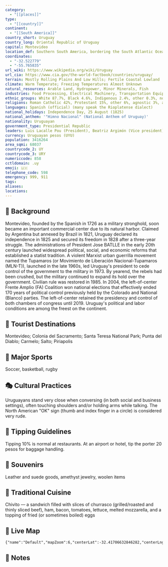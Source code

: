 ```yaml
---
category:
  - "[[places]]"
type:
  - "[[country]]"
continent:
  - "[[South America]]"
country_short: Uruguay
country_long: Oriental Republic of Uruguay
capital: Montevideo
location_def: Southern South America, bordering the South Atlantic Ocean, between Argentina and Brazil
coordinates:
  - "-32.522779"
  - "-55.765835"
url_wiki: https://www.wikipedia.org/wiki/Uruguay
url_cia: https://www.cia.gov/the-world-factbook/countries/uruguay/
terrain: Mostly Rolling Plains And Low Hills; Fertile Coastal Lowland
climate: Warm Temperate; Freezing Temperatures Almost Unknown
natural_resources: Arable Land, Hydropower, Minor Minerals, Fish
industries: Food Processing, Electrical Machinery, Transportation Equipment, Petroleum Products, Textiles, Chemicals, Beverages
ethnic_groups: White 87.7%, Black 4.6%, Indigenous 2.4%, other 0.3%, none or unspecified 5% (2011 est.)
religions: Roman Catholic 42%, Protestant 15%, other 6%, agnostic 3%, atheist 10%, unspecified 24% (2014 est.)
languages: Spanish (official) (many speak the Rioplatense dialect)
national_holidays: Independence Day, 25 August (1825)
national_anthem: '"Himno Nacional" (National Anthem of Uruguay)'
nationality: Uruguayan
government_type: Presidential Republic
leaders: Luis Lacalle Pou (President), Beatriz Argimón (Vice president)
currency: Uruguayan pesos (UYU)
population: 3416264
area_sqmi: 68037
countrycode_2: UY
countrycode_3: URY
numericcode: 858
cctldomain: .uy
emoji: 🇺🇾
telephone_code: 598
emergency: 999, 911
tags: 
aliases: 
locations:
---
```

## 🌱 Background
Montevideo, founded by the Spanish in 1726 as a military stronghold, soon became an important commercial center due to its natural harbor. Claimed by Argentina but annexed by Brazil in 1821, Uruguay declared its independence in 1825 and secured its freedom in 1828 after a three-year struggle. The administrations of President Jose BATLLE in the early 20th century launched widespread political, social, and economic reforms that established a statist tradition. A violent Marxist urban guerrilla movement named the Tupamaros (or Movimiento de Liberación Nacional-Tupamaros (MLN-T)), launched in the late 1960s, led Uruguay's president to cede control of the government to the military in 1973. By yearend, the rebels had been crushed, but the military continued to expand its hold over the government. Civilian rule was restored in 1985. In 2004, the left-of-center Frente Amplio (FA) Coalition won national elections that effectively ended 170 years of political control previously held by the Colorado and National (Blanco) parties. The left-of-center retained the presidency and control of both chambers of congress until 2019. Uruguay's political and labor conditions are among the freest on the continent.

## 📌 Tourist Destinations
Montevideo; Colonia del Sacramento; Santa Teresa National Park; Punta del Diablo; Carmelo; Salto; Piriapolis

## 🥇 Major Sports
Soccer, basketball, rugby

## 🎭 Cultural Practices
Uruguayans stand very close when conversing (in both social and business settings), often touching shoulders and/or holding arms while talking. The North American "OK" sign (thumb and index finger in a circle) is considered very rude.

## 🫰 Tipping Guidelines
Tipping 10% is normal at restaurants. At an airport or hotel, tip the porter 20 pesos for baggage handling.

## 🎁 Souvenirs
Leather and suede goods, amethyst jewelry, woolen items

## 🍲 Traditional Cuisine
Chivito — a sandwich filled with slices of churrasco (grilled/roasted and thinly sliced beef), ham, bacon, tomatoes, lettuce, melted mozzarella, and a topping of fried (or sometimes boiled) eggs

## 📡 Live Map
```mapview
{"name":"Default","mapZoom":6,"centerLat":-32.41706632846282,"centerLng":-55.46991409958347,"query":"","chosenMapSource":0}
```

## 📒 Notes

